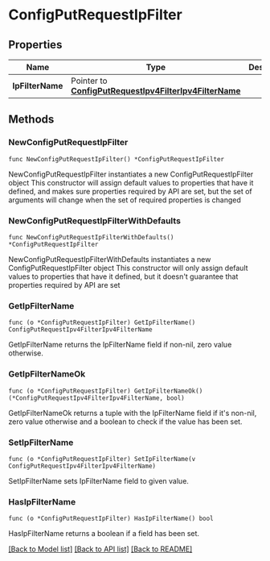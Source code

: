 # ConfigPutRequestIpFilter

## Properties

Name | Type | Description | Notes
------------ | ------------- | ------------- | -------------
**IpFilterName** | Pointer to [**ConfigPutRequestIpv4FilterIpv4FilterName**](ConfigPutRequestIpv4FilterIpv4FilterName.md) |  | [optional] 

## Methods

### NewConfigPutRequestIpFilter

`func NewConfigPutRequestIpFilter() *ConfigPutRequestIpFilter`

NewConfigPutRequestIpFilter instantiates a new ConfigPutRequestIpFilter object
This constructor will assign default values to properties that have it defined,
and makes sure properties required by API are set, but the set of arguments
will change when the set of required properties is changed

### NewConfigPutRequestIpFilterWithDefaults

`func NewConfigPutRequestIpFilterWithDefaults() *ConfigPutRequestIpFilter`

NewConfigPutRequestIpFilterWithDefaults instantiates a new ConfigPutRequestIpFilter object
This constructor will only assign default values to properties that have it defined,
but it doesn't guarantee that properties required by API are set

### GetIpFilterName

`func (o *ConfigPutRequestIpFilter) GetIpFilterName() ConfigPutRequestIpv4FilterIpv4FilterName`

GetIpFilterName returns the IpFilterName field if non-nil, zero value otherwise.

### GetIpFilterNameOk

`func (o *ConfigPutRequestIpFilter) GetIpFilterNameOk() (*ConfigPutRequestIpv4FilterIpv4FilterName, bool)`

GetIpFilterNameOk returns a tuple with the IpFilterName field if it's non-nil, zero value otherwise
and a boolean to check if the value has been set.

### SetIpFilterName

`func (o *ConfigPutRequestIpFilter) SetIpFilterName(v ConfigPutRequestIpv4FilterIpv4FilterName)`

SetIpFilterName sets IpFilterName field to given value.

### HasIpFilterName

`func (o *ConfigPutRequestIpFilter) HasIpFilterName() bool`

HasIpFilterName returns a boolean if a field has been set.


[[Back to Model list]](../README.md#documentation-for-models) [[Back to API list]](../README.md#documentation-for-api-endpoints) [[Back to README]](../README.md)


